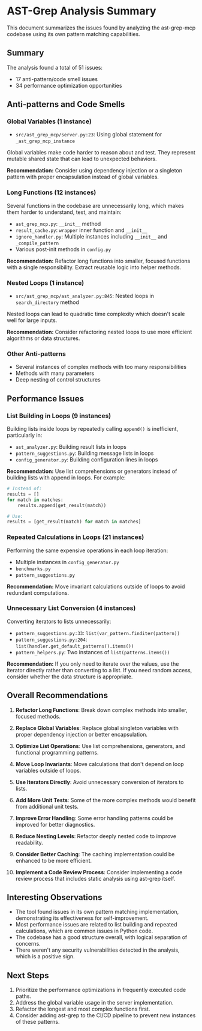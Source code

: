 # AST-Grep Analysis Summary

This document summarizes the issues found by analyzing the ast-grep-mcp codebase using its own pattern matching capabilities.

## Summary

The analysis found a total of 51 issues:
- 17 anti-pattern/code smell issues
- 34 performance optimization opportunities

## Anti-patterns and Code Smells

### Global Variables (1 instance)
- `src/ast_grep_mcp/server.py:23`: Using global statement for `_ast_grep_mcp_instance`

Global variables make code harder to reason about and test. They represent mutable shared state that can lead to unexpected behaviors.

**Recommendation:** Consider using dependency injection or a singleton pattern with proper encapsulation instead of global variables.

### Long Functions (12 instances)

Several functions in the codebase are unnecessarily long, which makes them harder to understand, test, and maintain:

- `ast_grep_mcp.py`: `__init__` method 
- `result_cache.py`: `wrapper` inner function and `__init__` 
- `ignore_handler.py`: Multiple instances including `__init__` and `_compile_pattern`
- Various post-init methods in `config.py`

**Recommendation:** Refactor long functions into smaller, focused functions with a single responsibility. Extract reusable logic into helper methods.

### Nested Loops (1 instance)
- `src/ast_grep_mcp/ast_analyzer.py:845`: Nested loops in `search_directory` method

Nested loops can lead to quadratic time complexity which doesn't scale well for large inputs.

**Recommendation:** Consider refactoring nested loops to use more efficient algorithms or data structures.

### Other Anti-patterns
- Several instances of complex methods with too many responsibilities
- Methods with many parameters
- Deep nesting of control structures

## Performance Issues

### List Building in Loops (9 instances)

Building lists inside loops by repeatedly calling `append()` is inefficient, particularly in:
- `ast_analyzer.py`: Building result lists in loops
- `pattern_suggestions.py`: Building message lists in loops
- `config_generator.py`: Building configuration lines in loops

**Recommendation:** Use list comprehensions or generators instead of building lists with append in loops. For example:
```python
# Instead of:
results = []
for match in matches:
    results.append(get_result(match))

# Use:
results = [get_result(match) for match in matches]
```

### Repeated Calculations in Loops (21 instances)

Performing the same expensive operations in each loop iteration:
- Multiple instances in `config_generator.py`
- `benchmarks.py` 
- `pattern_suggestions.py`

**Recommendation:** Move invariant calculations outside of loops to avoid redundant computations.

### Unnecessary List Conversion (4 instances)

Converting iterators to lists unnecessarily:
- `pattern_suggestions.py:33`: `list(var_pattern.finditer(pattern))`
- `pattern_suggestions.py:204`: `list(handler.get_default_patterns().items())`
- `pattern_helpers.py`: Two instances of `list(patterns.items())`

**Recommendation:** If you only need to iterate over the values, use the iterator directly rather than converting to a list. If you need random access, consider whether the data structure is appropriate.

## Overall Recommendations

1. **Refactor Long Functions**: Break down complex methods into smaller, focused methods.

2. **Replace Global Variables**: Replace global singleton variables with proper dependency injection or better encapsulation.

3. **Optimize List Operations**: Use list comprehensions, generators, and functional programming patterns.

4. **Move Loop Invariants**: Move calculations that don't depend on loop variables outside of loops.

5. **Use Iterators Directly**: Avoid unnecessary conversion of iterators to lists.

6. **Add More Unit Tests**: Some of the more complex methods would benefit from additional unit tests.

7. **Improve Error Handling**: Some error handling patterns could be improved for better diagnostics.

8. **Reduce Nesting Levels**: Refactor deeply nested code to improve readability.

9. **Consider Better Caching**: The caching implementation could be enhanced to be more efficient.

10. **Implement a Code Review Process**: Consider implementing a code review process that includes static analysis using ast-grep itself.

## Interesting Observations

- The tool found issues in its own pattern matching implementation, demonstrating its effectiveness for self-improvement.
- Most performance issues are related to list building and repeated calculations, which are common issues in Python code.
- The codebase has a good structure overall, with logical separation of concerns.
- There weren't any security vulnerabilities detected in the analysis, which is a positive sign.

## Next Steps

1. Prioritize the performance optimizations in frequently executed code paths.
2. Address the global variable usage in the server implementation.
3. Refactor the longest and most complex functions first.
4. Consider adding ast-grep to the CI/CD pipeline to prevent new instances of these patterns.